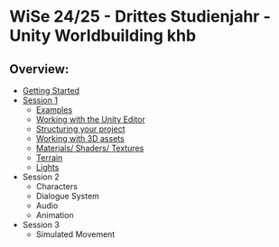 # WiSe 24/25 - Drittes Studienjahr - Unity Worldbuilding khb

## Overview: 
- [Getting Started](gettingstarted.md)
- [Session 1](session1.md)
	- [Examples](examples.md)
	- [Working with the Unity Editor](session1.md#editor)
	- [Structuring your project](session1.md#structure)
	- [Working with 3D assets](session1.md#3dassets)
	- [Materials/ Shaders/ Textures](session1.md#materials)
	- [Terrain](session1.md#terrain)
	- [Lights](session1.md#light)
- Session 2
	- Characters
	- Dialogue System
	- Audio
	- Animation
- Session 3 
	- Simulated Movement